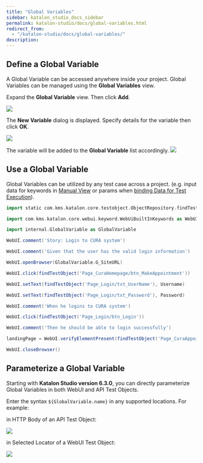 ```yaml
---
title: "Global Variables"
sidebar: katalon_studio_docs_sidebar
permalink: katalon-studio/docs/global-variables.html
redirect_from:
  - "/katalon-studio/docs/global-variables/"
description:
---
```


## Define a Global Variable

A Global Variable can be accessed anywhere inside your project. Global Variables can be managed using the **Global Variables** view.

Expand the **Global Variable** view. Then click **Add**. 

![](https://github.com/katalon-studio/docs-images/raw/master/katalon-studio/docs/variable-types/image2017-6-30-203A273A48.png)

The **New Variable** dialog is displayed. Specify details for the variable then click **OK**.

![](https://github.com/katalon-studio/docs-images/raw/master/katalon-studio/docs/variable-types/image2017-1-24-153A413A17.png)


The variable will be added to the **Global Variable** list accordingly.
    ![](https://github.com/katalon-studio/docs-images/raw/master/katalon-studio/docs/variable-types/image2017-6-30-203A283A43.png)

## Use a Global Variable

Global Variables can be utilized by any test case across a project. (e.g. input data for keywords in [Manual View](/display/KD/Manual+View) or params when [binding Data for Test Execution](/display/KD/Design+a+Test+Suite#DesignaTestSuite-VariableBinding)).

```groovy
import static com.kms.katalon.core.testobject.ObjectRepository.findTestObject

import com.kms.katalon.core.webui.keyword.WebUiBuiltInKeywords as WebUI

import internal.GlobalVariable as GlobalVariable

WebUI.comment('Story: Login to CURA system')

WebUI.comment('Given that the user has the valid login information')

WebUI.openBrowser(GlobalVariable.G_SiteURL)

WebUI.click(findTestObject('Page_CuraHomepage/btn_MakeAppointment'))

WebUI.setText(findTestObject('Page_Login/txt_UserName'), Username)

WebUI.setText(findTestObject('Page_Login/txt_Password'), Password)

WebUI.comment('When he logins to CURA system')

WebUI.click(findTestObject('Page_Login/btn_Login'))

WebUI.comment('Then he should be able to login successfully')

landingPage = WebUI.verifyElementPresent(findTestObject('Page_CuraAppointment/div_Appointment'), GlobalVariable.G_Timeout)

WebUI.closeBrowser()
```

## Parameterize a Global Variable

Starting with **Katalon Studio version 6.3.0**, you can directly parameterize Global Variables in both WebUI and API Test Objects.

Enter the syntax `${GlobalVariable.name}` in any supported locations. For example: 

in HTTP Body of an API Test Object:

![](https://github.com/katalon-studio/docs-images/raw/master/katalon-studio/docs/variable-types/1-GlobalVariable.png)

in Selected Locator of a WebUI Test Object:

![](https://github.com/katalon-studio/docs-images/raw/master/katalon-studio/docs/variable-types/2-GlobalVariable.png)

